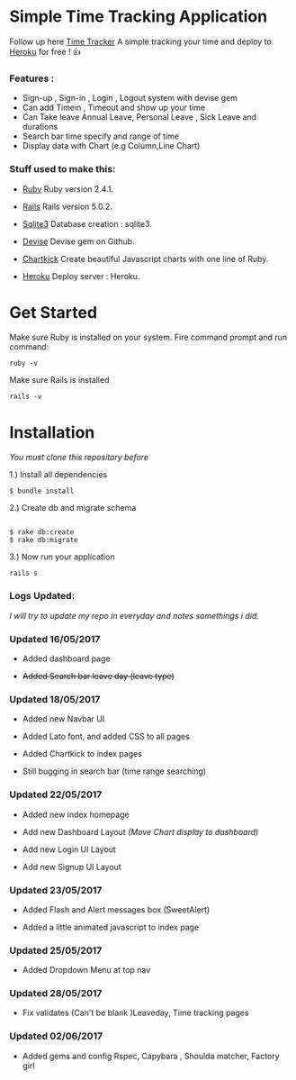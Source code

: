 # Simple Time Tracking Application

Follow up here [Time Tracker](https://simple-time-tracker.herokuapp.com)  A simple tracking your time and deploy to [Heroku](https://www.heroku.com) for free ! :+1:



### Features :

* Sign-up , Sign-in , Login , Logout system with devise gem
* Can add Timein , Timeout and show up your time 
* Can Take leave  Annual Leave, Personal Leave , Sick Leave and durations
* Search bar time specify and range of time 
* Display data with Chart (e.g Column,Line Chart)



### Stuff used to make this:

* [Ruby](https://www.ruby-lang.org/en/) Ruby version 2.4.1.

* [Rails](http://rubyonrails.org/) Rails version 5.0.2.

* [Sqlite3](https://www.sqlite.org/) Database creation : sqlite3.

* [Devise](https://github.com/plataformatec/devise) Devise gem on Github.

* [Chartkick](http://chartkick.com/) Create beautiful Javascript charts with one line of Ruby.

* [Heroku](https://www.heroku.com) Deploy server : Heroku.


# Get Started

Make sure Ruby is installed on your system. Fire command prompt and run command:

`ruby -v`

Make sure Rails is installed

`rails -v`


# Installation

*You must clone this repository before*

1.) Install all dependencies

`$ bundle install`


2.) Create db and migrate schema

```

$ rake db:create
$ rake db:migrate
```

3.) Now run your application

`rails s`




### Logs Updated:

*I will try to update my repo in everyday and notes somethings i did.*


### Updated 16/05/2017

* Added dashboard page

* ~~Added Search bar leave day (leave type)~~




### Updated 18/05/2017

* Added new Navbar UI

* Added Lato font, and added CSS to all pages

* Added Chartkick to index pages  

* Still bugging in search bar (time range searching)



### Updated 22/05/2017

* Added new index homepage

* Add new Dashboard Layout *(Move Chart display to dashboard)*

* Add new Login UI Layout

* Add new Signup UI Layout



### Updated 23/05/2017

* Added Flash and Alert messages box (SweetAlert)

* Added a little animated javascript to index page 



### Updated 25/05/2017

* Added Dropdown Menu at top nav



### Updated 28/05/2017

* Fix validates (Can't be blank )Leaveday, Time tracking pages 


### Updated 02/06/2017

* Added gems and config Rspec, Capybara , Shoulda matcher, Factory girl
 
